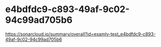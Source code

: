 # e4bdfdc9-c893-49af-9c02-94c99ad705b6
https://sonarcloud.io/summary/overall?id=examly-test_e4bdfdc9-c893-49af-9c02-94c99ad705b6
